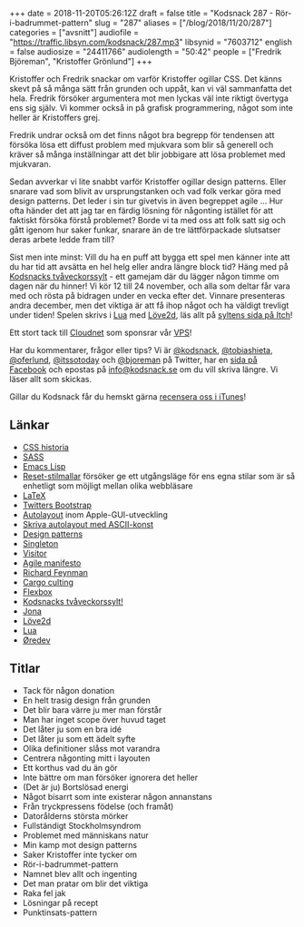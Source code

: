 +++
date = 2018-11-20T05:26:12Z
draft = false
title = "Kodsnack 287 - Rör-i-badrummet-pattern"
slug = "287"
aliases = ["/blog/2018/11/20/287"]
categories = ["avsnitt"]
audiofile = "https://traffic.libsyn.com/kodsnack/287.mp3"
libsynid = "7603712"
english = false
audiosize = "24411766"
audiolength = "50:42"
people = ["Fredrik Björeman", "Kristoffer Grönlund"]
+++

Kristoffer och Fredrik snackar om varför Kristoffer ogillar CSS. Det känns skevt på så många sätt från grunden och uppåt, kan vi väl sammanfatta det hela. Fredrik försöker argumentera mot men lyckas väl inte riktigt övertyga ens sig själv. Vi kommer också in på grafisk programmering, något som inte heller är Kristoffers grej.

Fredrik undrar också om det finns något bra begrepp för tendensen att försöka lösa ett diffust problem med mjukvara som blir så generell och kräver så många inställningar att det blir jobbigare att lösa problemet med mjukvaran.

Sedan avverkar vi lite snabbt varför Kristoffer ogillar design patterns. Eller snarare vad som blivit av ursprungstanken och vad folk verkar göra med design patterns. Det leder i sin tur givetvis in även begreppet agile … Hur ofta händer det att jag tar en färdig lösning för någonting istället för att faktiskt försöka förstå problemet? Borde vi ta med oss att folk satt sig och gått igenom hur saker funkar, snarare än de tre lättförpackade slutsatser deras arbete ledde fram till?

Sist men inte minst: Vill du ha en puff att bygga ett spel men känner inte att du har tid att avsätta en hel helg eller andra längre block tid? Häng med på [Kodsnacks tvåveckorssylt](https://itch.io/jam/kodsnacks-2veckorssylt) - ett gamejam där du lägger någon timme om dagen när du hinner! Vi kör 12 till 24 november, och alla som deltar får vara med och rösta på bidragen under en vecka efter det. Vinnare presenteras andra december, men det viktiga är att få ihop något och ha väldigt trevligt under tiden! Spelen skrivs i [Lua](https://en.wikipedia.org/wiki/Lua_%28programming_language%29) med [Löve2d](https://love2d.org/), läs allt på [syltens sida på Itch](https://itch.io/jam/kodsnacks-2veckorssylt)!

Ett stort tack till [Cloudnet](http://www.cloudnet.se) som sponsrar vår [VPS](http://en.wikipedia.org/wiki/Virtual_private_server)!

Har du kommentarer, frågor eller tips? Vi är [@kodsnack](https://www.twitter.com/kodsnack), [@tobiashieta](https://www.twitter.com/tobiashieta), [@oferlund](https://www.twitter.com/oferlund), [@itssotoday](https://twitter.com/itssotoday) och [@bjoreman](https://www.twitter.com/bjoreman) på Twitter, har en [sida på Facebook](https://www.facebook.com/kodsnack) och epostas på [info@kodsnack.se](mailto:info@kodsnack.se) om du vill skriva längre. Vi läser allt som skickas.

Gillar du Kodsnack får du hemskt gärna [recensera oss i iTunes](http://itunes.apple.com/se/podcast/kodsnack/id561631498?l=en)!

## Länkar ##
* [CSS historia](https://css-tricks.com/look-back-history-css/)
* [SASS](https://sass-lang.com/)
* [Emacs Lisp](https://en.wikipedia.org/wiki/Emacs_Lisp)
* [Reset-stilmallar](https://www.webfx.com/blog/web-design/should-you-reset-your-css/) försöker ge ett utgångsläge för ens egna stilar som är så enhetligt som möjligt mellan olika webbläsare
* [LaTeX](https://en.wikipedia.org/wiki/LaTeX)
* [Twitters Bootstrap](https://en.wikipedia.org/wiki/Bootstrap_%28front-end_framework%29)
* [Autolayout](https://developer.apple.com/library/archive/documentation/UserExperience/Conceptual/AutolayoutPG/index.html) inom Apple-GUI-utveckling
* [Skriva autolayout med ASCII-konst](https://developer.apple.com/library/archive/documentation/UserExperience/Conceptual/AutolayoutPG/VisualFormatLanguage.html)
* [Design patterns](https://en.wikipedia.org/wiki/Design_pattern)
* [Singleton](https://en.wikipedia.org/wiki/Singleton_pattern)
* [Visitor](https://en.wikipedia.org/wiki/Visitor_pattern)
* [Agile manifesto](https://agilemanifesto.org/)
* [Richard Feynman](https://en.wikipedia.org/wiki/Richard_Feynman)
* [Cargo culting](https://en.wikipedia.org/wiki/Cargo_cult)
* [Flexbox](https://en.wikipedia.org/wiki/CSS_flex-box_layout)
* [Kodsnacks tvåveckorssylt!](https://itch.io/jam/kodsnacks-2veckorssylt)
* [Jona](https://twitter.com/saikyun)
* [Löve2d](https://love2d.org/)
* [Lua](https://en.wikipedia.org/wiki/Lua_%28programming_language%29)
* [Øredev](http://oredev.org/2018/home)

## Titlar ##
* Tack för någon donation
* En helt trasig design från grunden
* Det blir bara värre ju mer man förstår
* Man har inget scope över huvud taget
* Det låter ju som en bra idé
* Det låter ju som ett ädelt syfte
* Olika definitioner slåss mot varandra
* Centrera någonting mitt i layouten
* Ett korthus vad du än gör
* Inte bättre om man försöker ignorera det heller
* (Det är ju) Bortslösad energi
* Något bisarrt som inte existerar någon annanstans
* Från tryckpressens födelse (och framåt)
* Datorålderns största mörker
* Fullständigt Stockholmsyndrom
* Problemet med människans natur
* Min kamp mot design patterns
* Saker Kristoffer inte tycker om
* Rör-i-badrummet-pattern
* Namnet blev allt och ingenting
* Det man pratar om blir det viktiga
* Raka fel jak
* Lösningar på recept
* Punktinsats-pattern